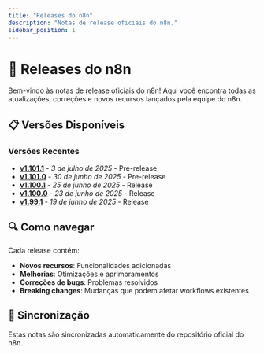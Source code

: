```yaml
---
title: "Releases do n8n"
description: "Notas de release oficiais do n8n."
sidebar_position: 1
---
```


# 🚀 Releases do n8n

Bem-vindo às notas de release oficiais do n8n! Aqui você encontra todas as atualizações, correções e novos recursos lançados pela equipe do n8n.

## 📋 Versões Disponíveis

### Versões Recentes

- [**v1.101.1**](./n8n/1.101.1) - *3 de julho de 2025* - Pre-release
- [**v1.101.0**](./n8n/1.101.0) - *30 de junho de 2025* - Pre-release
- [**v1.100.1**](./n8n/1.100.1) - *25 de junho de 2025* - Release
- [**v1.100.0**](./n8n/1.100.0) - *23 de junho de 2025* - Release
- [**v1.99.1**](./n8n/1.99.1) - *19 de junho de 2025* - Release

## 🔍 Como navegar

Cada release contém:
- **Novos recursos**: Funcionalidades adicionadas
- **Melhorias**: Otimizações e aprimoramentos
- **Correções de bugs**: Problemas resolvidos
- **Breaking changes**: Mudanças que podem afetar workflows existentes

## 🔄 Sincronização

Estas notas são sincronizadas automaticamente do repositório oficial do n8n.
